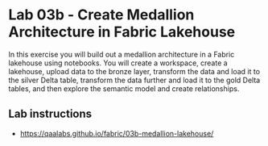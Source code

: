 # Lab 03b - Create Medallion Architecture in Fabric Lakehouse

In this exercise you will build out a medallion architecture in a Fabric lakehouse using notebooks. You will create a workspace, create a lakehouse, upload data to the bronze layer, transform the data and load it to the silver Delta table, transform the data further and load it to the gold Delta tables, and then explore the semantic model and create relationships.

## Lab instructions

- https://qaalabs.github.io/fabric/03b-medallion-lakehouse/
